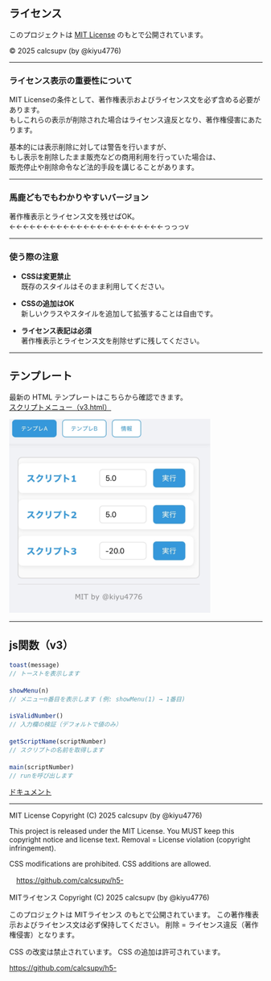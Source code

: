 ## ライセンス

このプロジェクトは [MIT License](./LICENSE) のもとで公開されています。  

© 2025 calcsupv (by @kiyu4776)

---

### ライセンス表示の重要性について

MIT Licenseの条件として、著作権表示およびライセンス文を必ず含める必要があります。  
もしこれらの表示が削除された場合はライセンス違反となり、著作権侵害にあたります。  

基本的には表示削除に対しては警告を行いますが、  
もし表示を削除したまま販売などの商用利用を行っていた場合は、  
販売停止や削除命令など法的手段を講じることがあります。  

---

### 馬鹿どもでもわかりやすいバージョン

著作権表示とライセンス文を残せばOK。←←←←←←←←←←←←←←←←←←←←←←←っっっv  

---

### 使う際の注意

- **CSSは変更禁止**  
  既存のスタイルはそのまま利用してください。  

- **CSSの追加はOK**  
  新しいクラスやスタイルを追加して拡張することは自由です。  

- **ライセンス表記は必須**  
  著作権表示とライセンス文を削除せずに残してください。  

---

## テンプレート

最新の HTML テンプレートはこちらから確認できます。  
[スクリプトメニュー（v3.html）](https://github.com/calcsupv/h5-/blob/main/template/v3/v3.html)

<img src="https://raw.githubusercontent.com/calcsupv/h5-/main/preview/IMG_9295.webp" width="400" alt="プレビュー画像" />

---

## js関数（v3）

```js
toast(message)
// トーストを表示します

showMenu(n)
// メニューn番目を表示します (例: showMenu(1) → 1番目)

isValidNumber()
// 入力欄の検証（デフォルトで値のみ）

getScriptName(scriptNumber)
// スクリプトの名前を取得します

main(scriptNumber)
// runを呼び出します
```
[ドキュメント](https://github.com/calcsupv/h5-/blob/main/tool/H5GG%20JavaScript%20Engine/h5gg-js-doc-jpjs)

---

  MIT License
  Copyright (C) 2025 calcsupv (by @kiyu4776)

  This project is released under the MIT License.
  You MUST keep this copyright notice and license text.
  Removal = License violation (copyright infringement).

  CSS modifications are prohibited.
  CSS additions are allowed.

　https://github.com/calcsupv/h5-


   MITライセンス
  Copyright (C) 2025 calcsupv (by @kiyu4776)

  このプロジェクトは MITライセンス のもとで公開されています。
  この著作権表示およびライセンス文は必ず保持してください。
  削除 = ライセンス違反（著作権侵害）となります。

  CSS の改変は禁止されています。
  CSS の追加は許可されています。

  https://github.com/calcsupv/h5-


